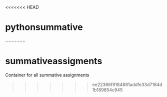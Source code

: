 <<<<<<< HEAD
# pythonsummative
=======
# summativeassigments
Container for all summative assignments
>>>>>>> ee22366f9184881addfe33d7164d1b189854c945
